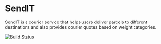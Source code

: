 # SendIT
SendIT is a courier service that helps users deliver parcels to different destinations and also provides courier quotes based on weight categories.

[![Build Status](https://travis-ci.org/Sojisoyoye/SendIT.svg?branch=master)](https://travis-ci.org/Sojisoyoye/SendIT)